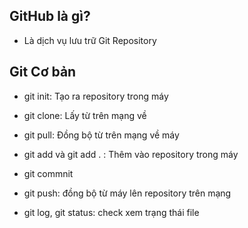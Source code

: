 ## GitHub là gì?
- Là dịch vụ lưu trữ Git Repository 

## Git Cơ bản
- git init: Tạo ra repository trong máy

- git clone: Lấy từ trên mạng về

- git pull: Đồng bộ từ trên mạng về máy

- git add và git add . : Thêm vào repository trong máy
- git commnit

- git push: đồng bộ từ máy lên repository trên mạng

- git log, git status: check xem trạng thái file 


